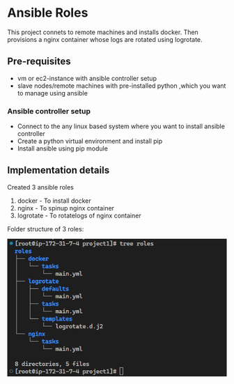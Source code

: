 # Ansible Roles
This project connets to remote machines and installs docker. Then provisions a nginx container whose logs are rotated using logrotate.

## Pre-requisites
* vm or ec2-instance with ansible controller setup
* slave nodes/remote machines with pre-installed python ,which you want to manage using ansible 

###  Ansible controller setup
* Connect to the any linux based system where you want to install ansible controller
* Create a python virtual environment and install pip
* Install ansible using pip module

## Implementation details

Created 3 ansible roles
1. docker - To install docker 
2. nginx - To spinup nginx container
3. logrotate - To rotatelogs of nginx container

 Folder structure of 3 roles:

 ![Folder structure of 3 roles](https://github.com/bhuvanchandmaddi/DevopsMiniProjects/blob/main/images/roles-filestructure.PNG?raw=true)




